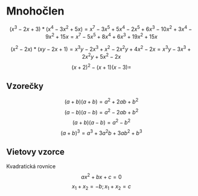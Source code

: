 # Mnohočlen

$$
(x^3 - 2x + 3) * (x^4 - 3x^2 + 5x) = x^7 - 3x^5 + 5x^4 - 2x^5 + 6x^3 - 10x^2 + 3x^4 - 9x^2 + 15x = x^7 - 5x^5 + 8x^4 + 6x^3 + 19x^2 + 15x
$$

$$
(x^2 - 2x) * (xy - 2x + 1) = x^3y - 2x^3 + x^2 - 2x^2y + 4x^2 - 2x =
x^3y - 3x^3 + 2x^2y + 5x^2 - 2x
$$
$$
(x+2)^2 - (x+1)(x-3) = 
$$
## Vzorečky
$$
(a+b)(a+b) = a^2 + 2ab + b^2
$$
$$
(a-b)(a-b) = a^2 - 2ab + b^2
$$
$$
(a+b)(a-b) = a^2 - b^2
$$
$$
(a+b)^3 = a^3 + 3a^2b + 3ab^2 + b^3
$$

## Vietovy vzorce
Kvadratická rovnice
$$
ax^2 + bx +c = 0
$$
$$
x_1 + x_2 = -b;
x_1 + x_2 = c
$$
